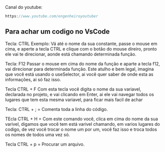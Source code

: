 Canal do youtube:

```js
https://www.youtube.com/engenheiroyoutuber
```

## Para achar um codigo no VsCode

Tecla: CTRL
Exemplo: Vá até o nome da sua constante, passe o mouse em cima, e aperte a tecla CTRL e clique com o botão do mouse direiro, pronto ele vai te direcionar, aonde está chamando determinada função.

Tecla: F12
Passar o mouse em cima do nome da função e aparte a tecla f12, vai direcionar para determinada função.
Este atulho e bem legal, imagina que você está usando o useSelector, ai você quer saber de onde esta as informações, ai só faz isso.

Tecla CTRL + F
Com esta tecla você digita o nome da sua variavel, declarada no projeto, e vai clicando em Enter, ai ele vai 
navegar todos os lugares que tem esta mesma variavel, para ficar mais facil de achar 

Tecla: CTRL + ; = Comenta toda a linha do código.

TEcla CTRL + H = Com este comando você, clica em cima do nome da sua varivel, digamos que você tem está varivel 
chamando, em varios lugares do codigo, de vez você trocar o nome um por um, você faz isso e troca todos os nomes de todos 
uma vez só.

Tecla CTRL + p = Procurar um arquivo.